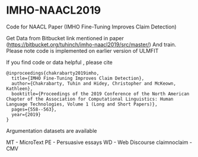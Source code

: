 # IMHO-NAACL2019
Code for NAACL Paper (IMHO Fine-Tuning Improves Claim Detection)

Get Data from Bitbucket link mentioned in paper  (https://bitbucket.org/tuhinch/imho-naacl2019/src/master/)
And train.
Please note code is implemented on earlier version of ULMFIT 


If you find code or data helpful , please cite

    @inproceedings{chakrabarty2019imho,
      title={IMHO Fine-Tuning Improves Claim Detection},
      author={Chakrabarty, Tuhin and Hidey, Christopher and McKeown, Kathleen},
      booktitle={Proceedings of the 2019 Conference of the North American Chapter of the Association for Computational Linguistics: Human Language Technologies, Volume 1 (Long and Short Papers)},
      pages={558--563},
      year={2019}
    }


Argumentation datasets are available

MT - MicroText
PE - Persuasive essays
WD - Web Discourse
claimnoclaim - CMV
